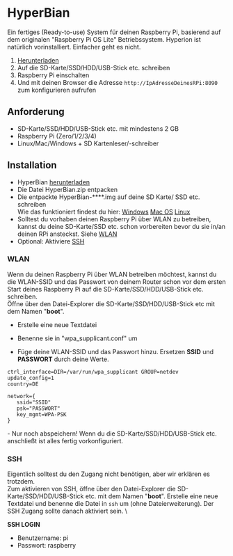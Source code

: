 # HyperBian
Ein fertiges (Ready-to-use) System für deinen Raspberry Pi, basierend auf dem originalen "Raspberry Pi OS Lite" Betriebssystem. Hyperion ist natürlich vorinstalliert. Einfacher geht es nicht.
1. [Herunterladen](https://github.com/Hyperion-Project/HyperBian/releases)
2. Auf die SD-Karte/SSD/HDD/USB-Stick etc. schreiben
3. Raspberry Pi einschalten
4. Und mit deinen Browser die Adresse `http://IpAdresseDeinesRPi:8090` zum konfigurieren aufrufen
 

## Anforderung
  * SD-Karte/SSD/HDD/USB-Stick etc. mit mindestens 2 GB
  * Raspberry Pi (Zero/1/2/3/4)
  * Linux/Mac/Windows + SD Kartenleser/-schreiber

## Installation
  * HyperBian [herunterladen](https://github.com/Hyperion-Project/HyperBian/releases)
  * Die Datei HyperBian.zip entpacken
  * Die entpackte HyperBian-****.img auf deine SD Karte/ SSD etc. schreiben \
    Wie das funktioniert findest du hier:
    [Windows](https://www.raspberrypi.org/documentation/installation/installing-images/windows.md)
    [Mac OS](https://www.raspberrypi.org/documentation/installation/installing-images/mac.md)
    [Linux](https://www.raspberrypi.org/documentation/installation/installing-images/linux.md)
  * Solltest du vorhaben deinen Raspberry Pi über WLAN zu betreiben, kannst du deine SD-Karte/SSD etc. schon vorbereiten bevor du sie in/an deinen RPi ansteckst. Siehe [WLAN](#wlan)
  * Optional: Aktiviere [SSH](#ssh)

### WLAN
Wenn du deinen Raspberry Pi über WLAN betreiben möchtest, kannst du die WLAN-SSID und das Passwort von deinem Router schon vor dem ersten Start deines Raspberry Pi auf die SD-Karte/SSD/HDD/USB-Stick etc. schreiben. \
Öffne über den Datei-Explorer die SD-Karte/SSD/HDD/USB-Stick etc mit dem Namen "**boot**".

 - Erstelle eine neue Textdatei
<ImageWrap src="/images/de/user_hyperbian_new_text_file.png" alt="Neue Textdatei" />

- Benenne sie in "wpa_supplicant.conf" um
<ImageWrap src="/images/de/user_hyperbian_rename_to_wpa_supplicant.png" alt="Umbenannt in wpa_supplicant.conf"/>

- Füge deine WLAN-SSID und das Passwort hinzu. Ersetzen **SSID** und **PASSWORT** durch deine Werte.

```
ctrl_interface=DIR=/var/run/wpa_supplicant GROUP=netdev
update_config=1
country=DE

network={
   ssid="SSID"
   psk="PASSWORT"
   key_mgmt=WPA-PSK
}
```

<ImageWrap src="/images/de/user_hyperbian_wpa_supplicant_content.png" alt="Deine WLAN Konfiguration"/>
 - Nur noch abspeichern! Wenn du die SD-Karte/SSD/HDD/USB-Stick etc. anschließt ist alles fertig vorkonfiguriert.

### SSH
Eigentlich solltest du den Zugang nicht benötigen, aber wir erklären es trotzdem. \
Zum aktivieren von SSH, öffne über den Datei-Explorer die SD-Karte/SSD/HDD/USB-Stick etc. mit dem Namen "**boot**". Erstelle eine neue Textdatei und benenne die Datei in `ssh` um (ohne Dateierweiterung). Der SSH Zugang sollte danach aktiviert sein. \

**SSH LOGIN**
 - Benutzername: pi
 - Passwort: raspberry

<ImageWrap src="/images/de/user_hyperbian_ssh_file.png" alt="SSH aktivieren"/>
